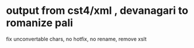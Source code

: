 # output from cst4/xml , devanagari to romanize pali
fix unconvertable chars, no hotfix, no rename, remove xslt